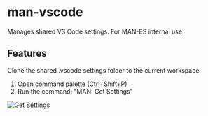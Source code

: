 # man-vscode
Manages shared VS Code settings. For MAN-ES internal use.

## Features
Clone the shared .vscode settings folder to the current workspace.

1. Open command palette (Ctrl+Shift+P)
2. Run the command: "MAN: Get Settings"

![Get Settings](demo.gif)
